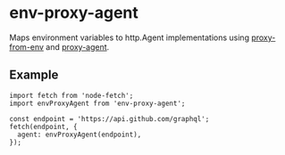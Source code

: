 # env-proxy-agent

Maps environment variables to http.Agent implementations using [proxy-from-env](https://github.com/Rob--W/proxy-from-env) and [proxy-agent](https://github.com/TooTallNate/node-proxy-agent).

## Example

```
import fetch from 'node-fetch';
import envProxyAgent from 'env-proxy-agent';

const endpoint = 'https://api.github.com/graphql';
fetch(endpoint, {
  agent: envProxyAgent(endpoint),
});
```
